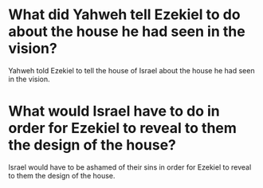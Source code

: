 # What did Yahweh tell Ezekiel to do about the house he had seen in the vision?

Yahweh told Ezekiel to tell the house of Israel about the house he had seen in the vision.

# What would Israel have to do in order for Ezekiel to reveal to them the design of the house?

Israel would have to be ashamed of their sins in order for Ezekiel to reveal to them the design of the house.

